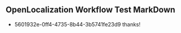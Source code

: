 ## OpenLocalization Workflow Test MarkDown
* 5601932e-0ff4-4735-8b44-3b5741fe23d9 thanks!

<!--HONumber=Aug16_HO5-->


